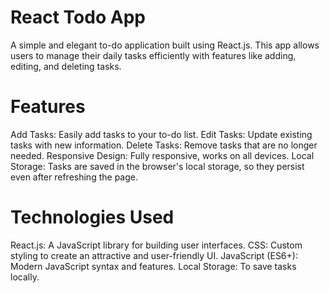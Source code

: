 # React Todo App

A simple and elegant to-do application built using React.js. This app allows users to manage their daily tasks efficiently with features like adding, editing, and deleting tasks.

# Features
Add Tasks: Easily add tasks to your to-do list.
Edit Tasks: Update existing tasks with new information.
Delete Tasks: Remove tasks that are no longer needed.
Responsive Design: Fully responsive, works on all devices.
Local Storage: Tasks are saved in the browser's local storage, so they persist even after refreshing the page.


# Technologies Used
React.js: A JavaScript library for building user interfaces.
CSS: Custom styling to create an attractive and user-friendly UI.
JavaScript (ES6+): Modern JavaScript syntax and features.
Local Storage: To save tasks locally.
